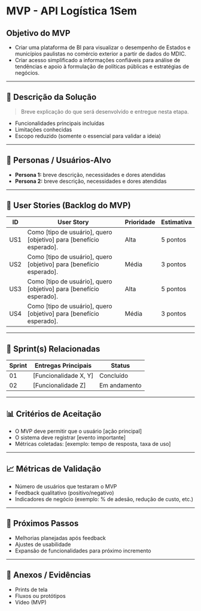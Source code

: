 #   MVP - API Logística 1Sem
##   Objetivo do MVP 
- Criar uma plataforma de BI para visualizar o desempenho de Estados e municípios paulistas no comércio exterior a partir de dados do MDIC.
- Criar acesso simplificado a informações confiáveis para análise de tendências e apoio à formulação de políticas públicas e estratégias de negócios.  

---

## 📝 Descrição da Solução
> Breve explicação do que será desenvolvido e entregue nesta etapa.  
- Funcionalidades principais incluídas  
- Limitações conhecidas  
- Escopo reduzido (somente o essencial para validar a ideia)  

---

## 👥 Personas / Usuários-Alvo
- **Persona 1:** breve descrição, necessidades e dores atendidas  
- **Persona 2:** breve descrição, necessidades e dores atendidas  

---

## 🔑 User Stories (Backlog do MVP)
| ID  | User Story                                                                 | Prioridade | Estimativa |
|-----|-----------------------------------------------------------------------------|------------|------------|
| US1 | Como [tipo de usuário], quero [objetivo] para [benefício esperado].         | Alta       | 5 pontos   |
| US2 | Como [tipo de usuário], quero [objetivo] para [benefício esperado].         | Média      | 3 pontos   |
| US3 | Como [tipo de usuário], quero [objetivo] para [benefício esperado].         | Alta       | 5 pontos   |
| US4 | Como [tipo de usuário], quero [objetivo] para [benefício esperado].         | Média      | 3 pontos   |

---

## 📅 Sprint(s) Relacionadas
| Sprint | Entregas Principais                          | Status       |
|--------|----------------------------------------------|--------------|
| 01     | [Funcionalidade X, Y]                        | Concluído    |
| 02     | [Funcionalidade Z]                           | Em andamento|

---

## 📊 Critérios de Aceitação
- O MVP deve permitir que o usuário [ação principal]  
- O sistema deve registrar [evento importante]  
- Métricas coletadas: [exemplo: tempo de resposta, taxa de uso]  

---

## 📈 Métricas de Validação
- Número de usuários que testaram o MVP  
- Feedback qualitativo (positivo/negativo)  
- Indicadores de negócio (exemplo: % de adesão, redução de custo, etc.)  

---

## 🚀 Próximos Passos
- Melhorias planejadas após feedback  
- Ajustes de usabilidade  
- Expansão de funcionalidades para próximo incremento  

---

## 📂 Anexos / Evidências
- Prints de tela  
- Fluxos ou protótipos  
- Vídeo (MVP)  
